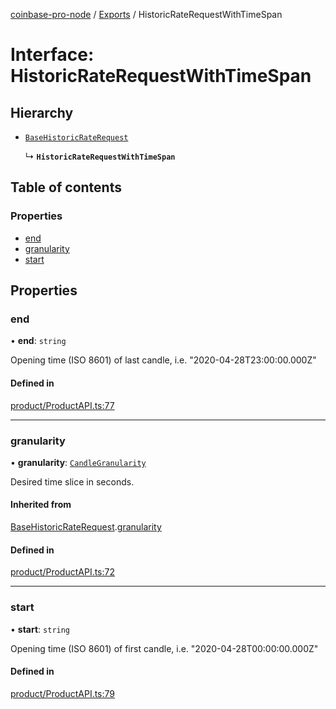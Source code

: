 [coinbase-pro-node](../README.md) / [Exports](../modules.md) / HistoricRateRequestWithTimeSpan

# Interface: HistoricRateRequestWithTimeSpan

## Hierarchy

- [`BaseHistoricRateRequest`](BaseHistoricRateRequest.md)

  ↳ **`HistoricRateRequestWithTimeSpan`**

## Table of contents

### Properties

- [end](HistoricRateRequestWithTimeSpan.md#end)
- [granularity](HistoricRateRequestWithTimeSpan.md#granularity)
- [start](HistoricRateRequestWithTimeSpan.md#start)

## Properties

### end

• **end**: `string`

Opening time (ISO 8601) of last candle, i.e. "2020-04-28T23:00:00.000Z"

#### Defined in

[product/ProductAPI.ts:77](https://github.com/bennycode/coinbase-pro-node/blob/caaa670/src/product/ProductAPI.ts#L77)

---

### granularity

• **granularity**: [`CandleGranularity`](../enums/CandleGranularity.md)

Desired time slice in seconds.

#### Inherited from

[BaseHistoricRateRequest](BaseHistoricRateRequest.md).[granularity](BaseHistoricRateRequest.md#granularity)

#### Defined in

[product/ProductAPI.ts:72](https://github.com/bennycode/coinbase-pro-node/blob/caaa670/src/product/ProductAPI.ts#L72)

---

### start

• **start**: `string`

Opening time (ISO 8601) of first candle, i.e. "2020-04-28T00:00:00.000Z"

#### Defined in

[product/ProductAPI.ts:79](https://github.com/bennycode/coinbase-pro-node/blob/caaa670/src/product/ProductAPI.ts#L79)
